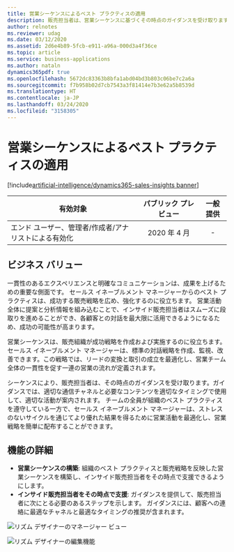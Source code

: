 ```yaml
---
title: 営業シーケンスによるベスト プラクティスの適用
description: 販売担当者は、営業シーケンスに基づくその時点のガイダンスを受け取ります。ガイダンスでは、適切な通信チャネルと必要なコンテンツを適切なタイミングで使用して、適切な活動が案内されます。
author: relnotes
ms.reviewer: udag
ms.date: 03/12/2020
ms.assetid: 2d6e4b89-5fcb-e911-a96a-000d3a4f36ce
ms.topic: article
ms.service: business-applications
ms.author: nataln
dynamics365pdf: true
ms.openlocfilehash: 5672dc83363b8bfa1abd04bd3b803c06be7c2a6a
ms.sourcegitcommit: f7b958b02d7cb7543a3f81414e7b3e62a5b8539d
ms.translationtype: HT
ms.contentlocale: ja-JP
ms.lasthandoff: 03/24/2020
ms.locfileid: "3158305"
---
```

# <a name="enforce-best-practices-with-sales-sequences"></a>営業シーケンスによるベスト プラクティスの適用
[!include[artificial-intelligence/dynamics365-sales-insights banner](../includes/artificial-intelligence/dynamics365-sales-insights.md)]

| 有効対象    |  パブリック プレビュー | 一般提供 | 
| ---------- | :----------: |:----------: |
|エンド ユーザー、管理者/作成者/アナリストによる有効化|2020 年 4 月| -|


## <a name="business-value"></a>ビジネス バリュー
<!-- bv start -->
一貫性のあるエクスペリエンスと明確なコミュニケーションは、成果を上げるための重要な側面です。 セールス イネーブルメント マネージャーからのベスト プラクティスは、成功する販売戦略を広め、強化するのに役立ちます。 営業活動全体に提案と分析情報を組み込むことで、インサイド販売担当者はスムーズに段取りを進めることができ、各顧客との対話を最大限に活用できるようになるため、成功の可能性が高まります。 

営業シーケンスは、販売組織が成功戦略を作成および実施するのに役立ちます。 セールス イネーブルメント マネージャーは、標準の対話戦略を作成、監視、改善できます。この戦略では、リードの変換と取引の成立を最適化し、営業チーム全体の一貫性を促す一連の営業の流れが定義されます。

シーケンスにより、販売担当者は、その時点のガイダンスを受け取ります。ガイダンスでは、適切な通信チャネルと必要なコンテンツを適切なタイミングで使用して、適切な活動が案内されます。 チームの全員が組織のベスト プラクティスを遵守している一方で、セールス イネーブルメント マネージャーは、ストレスのないサイクルを通じてより優れた結果を得るために営業活動を最適化し、営業戦略を簡単に配布することができます。
<!-- bv end -->



## <a name="feature-details"></a>機能の詳細
<!--feature detail start -->
- **営業シーケンスの構築**: 組織のベスト プラクティスと販売戦略を反映した営業シーケンスを構築し、インサイド販売担当者をその時点で支援できるようにします。
- **インサイド販売担当者をその時点で支援**: ガイダンスを提供して、販売担当者に次にとる必要のあるステップを示します。 ガイダンスには、顧客への連絡に最適なチャネルと最適なタイミングの推奨が含まれます。
<!--feature detail end -->

![リズム デザイナーのマネージャー ビュー](media/cadence-designer1.jpg "リズム デザイナーのマネージャー ビュー")
<!-- Picture 1 -->
![リズム デザイナーの編集機能](media/cadence-designer2.jpg "リズム デザイナーの編集機能")
<!-- Picture 2 -->








